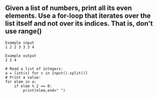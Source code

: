 ## Given a list of numbers, print all its even elements. Use a for-loop that iterates over the list itself and not over its indices. That is, don't use range()
```
Example input
1 2 2 3 3 3 4

Example output
2 2 4
```
```
# Read a list of integers:
a = [int(s) for s in input().split()]
# Print a value:
for elem in a:
    if elem % 2 == 0:
        print(elem,end=" ")
```
